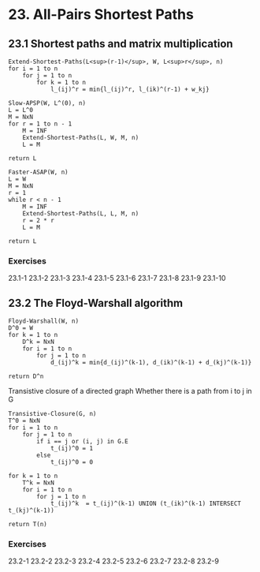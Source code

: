 # 23. All-Pairs Shortest Paths

## 23.1 Shortest paths and matrix multiplication

```
Extend-Shortest-Paths(L<sup>(r-1)</sup>, W, L<sup>r</sup>, n)
for i = 1 to n
    for j = 1 to n
        for k = 1 to n
            l_(ij)^r = min{l_(ij)^r, l_(ik)^(r-1) + w_kj}
```

```
Slow-APSP(W, L^(0), n)
L = L^0
M = NxN
for r = 1 to n - 1
    M = INF
    Extend-Shortest-Paths(L, W, M, n)
    L = M

return L
```

```
Faster-ASAP(W, n)
L = W
M = NxN
r = 1
while r < n - 1
    M = INF
    Extend-Shortest-Paths(L, L, M, n)
    r = 2 * r
    L = M

return L
```

### Exercises
23.1-1
23.1-2
23.1-3
23.1-4
23.1-5
23.1-6
23.1-7
23.1-8
23.1-9
23.1-10

## 23.2 The Floyd-Warshall algorithm

```
Floyd-Warshall(W, n)
D^0 = W
for k = 1 to n
    D^k = NxN
    for i = 1 to n
        for j = 1 to n
            d_(ij)^k = min{d_(ij)^(k-1), d_(ik)^(k-1) + d_(kj)^(k-1)}

return D^n
```

Transistive closure of a directed graph
Whether there is a path from i to j in G

```
Transistive-Closure(G, n)
T^0 = NxN
for i = 1 to n
    for j = 1 to n
        if i == j or (i, j) in G.E
            t_(ij)^0 = 1
        else
            t_(ij)^0 = 0

for k = 1 to n
    T^k = NxN
    for i = 1 to n
        for j = 1 to n
            t_(ij)^k  = t_(ij)^(k-1) UNION (t_(ik)^(k-1) INTERSECT t_(kj)^(k-1))

return T(n)
```

### Exercises
23.2-1
23.2-2
23.2-3
23.2-4
23.2-5
23.2-6
23.2-7
23.2-8
23.2-9
